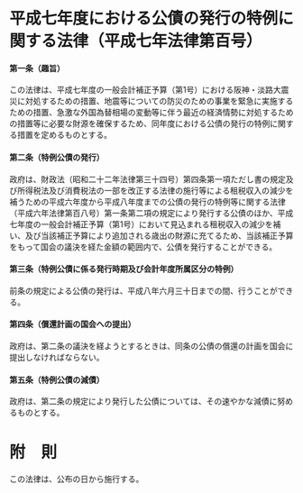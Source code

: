 # 平成七年度における公債の発行の特例に関する法律（平成七年法律第百号）
#### 第一条（趣旨）
この法律は、平成七年度の一般会計補正予算（第1号）における阪神・淡路大震災に対処するための措置、地震等についての防災のための事業を緊急に実施するための措置、急激な外国為替相場の変動等に伴う最近の経済情勢に対処するための措置等に必要な財源を確保するため、同年度における公債の発行の特例に関する措置を定めるものとする。
#### 第二条（特例公債の発行）
政府は、財政法（昭和二十二年法律第三十四号）第四条第一項ただし書の規定及び所得税法及び消費税法の一部を改正する法律の施行等による租税収入の減少を補うための平成六年度から平成八年度までの公債の発行の特例等に関する法律（平成六年法律第百八号）第一条第二項の規定により発行する公債のほか、平成七年度の一般会計補正予算（第1号）において見込まれる租税収入の減少を補い、及び当該補正予算により追加される歳出の財源に充てるため、当該補正予算をもって国会の議決を経た金額の範囲内で、公債を発行することができる。
#### 第三条（特例公債に係る発行時期及び会計年度所属区分の特例）
前条の規定による公債の発行は、平成八年六月三十日までの間、行うことができる。
#### 第四条（償還計画の国会への提出）
政府は、第二条の議決を経ようとするときは、同条の公債の償還の計画を国会に提出しなければならない。
#### 第五条（特例公債の減債）
政府は、第二条の規定により発行した公債については、その速やかな減債に努めるものとする。
# 附　則
この法律は、公布の日から施行する。
